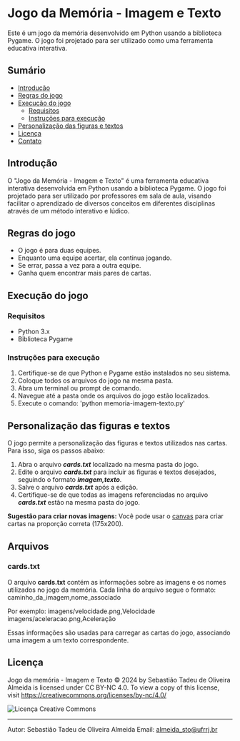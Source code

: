 # Jogo da Memória - Imagem e Texto

Este é um jogo da memória desenvolvido em Python usando a biblioteca Pygame. O jogo foi projetado para ser utilizado como uma ferramenta educativa interativa.

## Sumário

- [Introdução](#introdução)
- [Regras do jogo](#regras-do-jogo)
- [Execução do jogo](#execução-do-jogo)
  - [Requisitos](#requisitos)
  - [Instruções para execução](#instruções-para-execução)
- [Personalização das figuras e textos](#personalização-das-figuras-e-textos)
- [Licença](#licença)
- [Contato](#contato)

## Introdução

O "Jogo da Memória - Imagem e Texto" é uma ferramenta educativa interativa desenvolvida em Python usando a biblioteca Pygame. O jogo foi projetado para ser utilizado por professores em sala de aula, visando facilitar o aprendizado de diversos conceitos em diferentes disciplinas através de um método interativo e lúdico.

## Regras do jogo

- O jogo é para duas equipes.
- Enquanto uma equipe acertar, ela continua jogando.
- Se errar, passa a vez para a outra equipe.
- Ganha quem encontrar mais pares de cartas.

## Execução do jogo

### Requisitos

- Python 3.x
- Biblioteca Pygame

### Instruções para execução

1. Certifique-se de que Python e Pygame estão instalados no seu sistema.
2. Coloque todos os arquivos do jogo na mesma pasta.
3. Abra um terminal ou prompt de comando.
4. Navegue até a pasta onde os arquivos do jogo estão localizados.
5. Execute o comando:  'python memoria-imagem-texto.py'

## Personalização das figuras e textos

O jogo permite a personalização das figuras e textos utilizados nas cartas. Para isso, siga os passos abaixo:
1. Abra o arquivo ***cards.txt*** localizado na mesma pasta do jogo.
2. Edite o arquivo ***cards.txt*** para incluir as figuras e textos desejados, seguindo o formato ***imagem,texto***.
3. Salve o arquivo ***cards.txt*** após a edição.
4. Certifique-se de que todas as imagens referenciadas no arquivo ***cards.txt*** estão na mesma pasta do jogo.

**Sugestão para criar novas imagens:** Você pode usar o [canvas](https://www.canva.com/) para criar cartas na proporção correta (175x200).

## Arquivos
### cards.txt
O arquivo **cards.txt** contém as informações sobre as imagens e os nomes utilizados no jogo da memória. Cada linha do arquivo segue o formato:
caminho_da_imagem,nome_associado

Por exemplo:
imagens/velocidade.png,Velocidade
imagens/aceleracao.png,Aceleração

Essas informações são usadas para carregar as cartas do jogo, associando uma imagem a um texto correspondente.

## Licença

Jogo da memória - Imagem e Texto © 2024 by Sebastião Tadeu de Oliveira Almeida is licensed under CC BY-NC 4.0. To view a copy of this license, visit https://creativecommons.org/licenses/by-nc/4.0/

![Licença Creative Commons](https://i.creativecommons.org/l/by-nc/4.0/88x31.png)

---

Autor: Sebastião Tadeu de Oliveira Almeida
Email: almeida_sto@ufrrj.br
